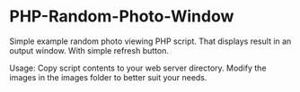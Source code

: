 # PHP-Random-Photo-Window
Simple example random photo viewing PHP script. That displays result in an output window. With simple refresh button.


Usage:
Copy script contents to your web server directory. Modify the images in the images folder to better suit your needs. 
